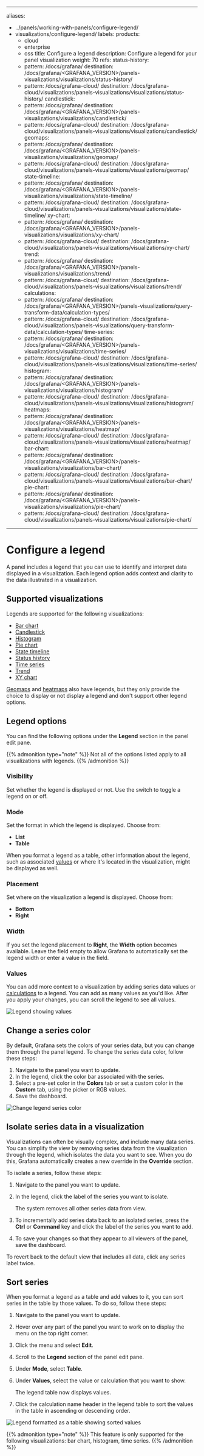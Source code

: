 -----

aliases:

- ../panels/working-with-panels/configure-legend/
- visualizations/configure-legend/
  labels:
  products:
  - cloud
  - enterprise
  - oss
    title: Configure a legend
    description: Configure a legend for your panel visualization
    weight: 70
    refs:
    status-history:
  - pattern: /docs/grafana/
    destination: /docs/grafana/\<GRAFANA\_VERSION\>/panels-visualizations/visualizations/status-history/
  - pattern: /docs/grafana-cloud/
    destination: /docs/grafana-cloud/visualizations/panels-visualizations/visualizations/status-history/
    candlestick:
  - pattern: /docs/grafana/
    destination: /docs/grafana/\<GRAFANA\_VERSION\>/panels-visualizations/visualizations/candlestick/
  - pattern: /docs/grafana-cloud/
    destination: /docs/grafana-cloud/visualizations/panels-visualizations/visualizations/candlestick/
    geomaps:
  - pattern: /docs/grafana/
    destination: /docs/grafana/\<GRAFANA\_VERSION\>/panels-visualizations/visualizations/geomap/
  - pattern: /docs/grafana-cloud/
    destination: /docs/grafana-cloud/visualizations/panels-visualizations/visualizations/geomap/
    state-timeline:
  - pattern: /docs/grafana/
    destination: /docs/grafana/\<GRAFANA\_VERSION\>/panels-visualizations/visualizations/state-timeline/
  - pattern: /docs/grafana-cloud/
    destination: /docs/grafana-cloud/visualizations/panels-visualizations/visualizations/state-timeline/
    xy-chart:
  - pattern: /docs/grafana/
    destination: /docs/grafana/\<GRAFANA\_VERSION\>/panels-visualizations/visualizations/xy-chart/
  - pattern: /docs/grafana-cloud/
    destination: /docs/grafana-cloud/visualizations/panels-visualizations/visualizations/xy-chart/
    trend:
  - pattern: /docs/grafana/
    destination: /docs/grafana/\<GRAFANA\_VERSION\>/panels-visualizations/visualizations/trend/
  - pattern: /docs/grafana-cloud/
    destination: /docs/grafana-cloud/visualizations/panels-visualizations/visualizations/trend/
    calculations:
  - pattern: /docs/grafana/
    destination: /docs/grafana/\<GRAFANA\_VERSION\>/panels-visualizations/query-transform-data/calculation-types/
  - pattern: /docs/grafana-cloud/
    destination: /docs/grafana-cloud/visualizations/panels-visualizations/query-transform-data/calculation-types/
    time-series:
  - pattern: /docs/grafana/
    destination: /docs/grafana/\<GRAFANA\_VERSION\>/panels-visualizations/visualizations/time-series/
  - pattern: /docs/grafana-cloud/
    destination: /docs/grafana-cloud/visualizations/panels-visualizations/visualizations/time-series/
    histogram:
  - pattern: /docs/grafana/
    destination: /docs/grafana/\<GRAFANA\_VERSION\>/panels-visualizations/visualizations/histogram/
  - pattern: /docs/grafana-cloud/
    destination: /docs/grafana-cloud/visualizations/panels-visualizations/visualizations/histogram/
    heatmaps:
  - pattern: /docs/grafana/
    destination: /docs/grafana/\<GRAFANA\_VERSION\>/panels-visualizations/visualizations/heatmap/
  - pattern: /docs/grafana-cloud/
    destination: /docs/grafana-cloud/visualizations/panels-visualizations/visualizations/heatmap/
    bar-chart:
  - pattern: /docs/grafana/
    destination: /docs/grafana/\<GRAFANA\_VERSION\>/panels-visualizations/visualizations/bar-chart/
  - pattern: /docs/grafana-cloud/
    destination: /docs/grafana-cloud/visualizations/panels-visualizations/visualizations/bar-chart/
    pie-chart:
  - pattern: /docs/grafana/
    destination: /docs/grafana/\<GRAFANA\_VERSION\>/panels-visualizations/visualizations/pie-chart/
  - pattern: /docs/grafana-cloud/
    destination: /docs/grafana-cloud/visualizations/panels-visualizations/visualizations/pie-chart/

-----

# Configure a legend

A panel includes a legend that you can use to identify and interpret data displayed in a visualization. Each legend option adds context and clarity to the data illustrated in a visualization.

## Supported visualizations

Legends are supported for the following visualizations:

- [Bar chart](ref:bar-chart)
- [Candlestick](ref:candlestick)
- [Histogram](ref:histogram)
- [Pie chart](ref:pie-chart)
- [State timeline](ref:state-timeline)
- [Status history](ref:status-history)
- [Time series](ref:time-series)
- [Trend](ref:trend)
- [XY chart](ref:xy-chart)

[Geomaps](ref:geomaps) and [heatmaps](ref:heatmaps) also have legends, but they only provide the choice to display or not display a legend and don't support other legend options.

## Legend options

You can find the following options under the **Legend** section in the panel edit pane.

{{% admonition type="note" %}}
Not all of the options listed apply to all visualizations with legends.
{{% /admonition %}}

### Visibility

Set whether the legend is displayed or not. Use the switch to toggle a legend on or off.

### Mode

Set the format in which the legend is displayed. Choose from:

- **List**
- **Table**

When you format a legend as a table, other information about the legend, such as associated [values](#values) or where it's located in the visualization, might be displayed as well.

### Placement

Set where on the visualization a legend is displayed. Choose from:

- **Bottom**
- **Right**

### Width

If you set the legend placement to **Right**, the **Width** option becomes available. Leave the field empty to allow Grafana to automatically set the legend width or enter a value in the field.

### Values

You can add more context to a visualization by adding series data values or [calculations](ref:calculations) to a legend. You can add as many values as you'd like. After you apply your changes, you can scroll the legend to see all values.

![Legend showing values](/media/docs/grafana/panels-visualizations/screenshot-legend-values-10.3.png)

## Change a series color

By default, Grafana sets the colors of your series data, but you can change them through the panel legend. To change the series data color, follow these steps:

1. Navigate to the panel you want to update.
2. In the legend, click the color bar associated with the series.
3. Select a pre-set color in the **Colors** tab or set a custom color in the **Custom** tab, using the picker or RGB values.
4. Save the dashboard.

![Change legend series color](/static/img/docs/legend/legend-series-color-7-5.png)

## Isolate series data in a visualization

Visualizations can often be visually complex, and include many data series. You can simplify the view by removing series data from the visualization through the legend, which isolates the data you want to see. When you do this, Grafana automatically creates a new override in the **Override** section.

To isolate a series, follow these steps:

1. Navigate to the panel you want to update.

2. In the legend, click the label of the series you want to isolate.
   
   The system removes all other series data from view.

3. To incrementally add series data back to an isolated series, press the **Ctrl** or **Command** key and click the label of the series you want to add.

4. To save your changes so that they appear to all viewers of the panel, save the dashboard.

To revert back to the default view that includes all data, click any series label twice.

## Sort series

When you format a legend as a table and add values to it, you can sort series in the table by those values. To do so, follow these steps:

1. Navigate to the panel you want to update.

2. Hover over any part of the panel you want to work on to display the menu on the top right corner.

3. Click the menu and select **Edit**.

4. Scroll to the **Legend** section of the panel edit pane.

5. Under **Mode**, select **Table**.

6. Under **Values**, select the value or calculation that you want to show.
   
   The legend table now displays values.

7. Click the calculation name header in the legend table to sort the values in the table in ascending or descending order.

![Legend formatted as a table showing sorted values](/media/docs/grafana/panels-visualizations/screenshot-legend-sorted-10.3-v2.png)

{{% admonition type="note" %}}
This feature is only supported for the following visualizations: bar chart, histogram, time series.
{{% /admonition %}}
